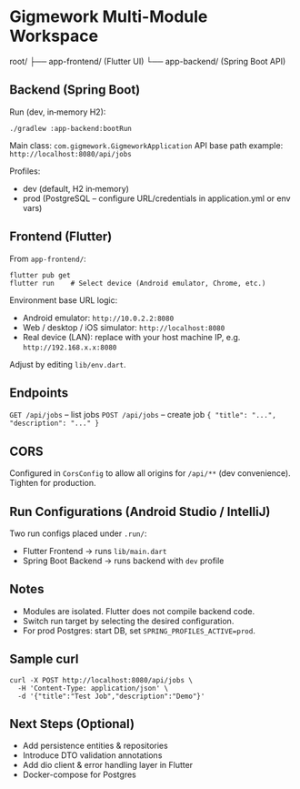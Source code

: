 # Gigmework Multi-Module Workspace

root/
├── app-frontend/  (Flutter UI)
└── app-backend/   (Spring Boot API)

## Backend (Spring Boot)
Run (dev, in‑memory H2):
```
./gradlew :app-backend:bootRun
```
Main class: `com.gigmework.GigmeworkApplication`
API base path example: `http://localhost:8080/api/jobs`

Profiles:
- dev (default, H2 in‑memory)
- prod (PostgreSQL – configure URL/credentials in application.yml or env vars)

## Frontend (Flutter)
From `app-frontend/`:
```
flutter pub get
flutter run    # Select device (Android emulator, Chrome, etc.)
```
Environment base URL logic:
- Android emulator: `http://10.0.2.2:8080`
- Web / desktop / iOS simulator: `http://localhost:8080`
- Real device (LAN): replace with your host machine IP, e.g. `http://192.168.x.x:8080`

Adjust by editing `lib/env.dart`.

## Endpoints
`GET /api/jobs` – list jobs
`POST /api/jobs` – create job `{ "title": "...", "description": "..." }`

## CORS
Configured in `CorsConfig` to allow all origins for `/api/**` (dev convenience). Tighten for production.

## Run Configurations (Android Studio / IntelliJ)
Two run configs placed under `.run/`:
- Flutter Frontend -> runs `lib/main.dart`
- Spring Boot Backend -> runs backend with `dev` profile

## Notes
- Modules are isolated. Flutter does not compile backend code.
- Switch run target by selecting the desired configuration.
- For prod Postgres: start DB, set `SPRING_PROFILES_ACTIVE=prod`.

## Sample curl
```
curl -X POST http://localhost:8080/api/jobs \
  -H 'Content-Type: application/json' \
  -d '{"title":"Test Job","description":"Demo"}'
```

## Next Steps (Optional)
- Add persistence entities & repositories
- Introduce DTO validation annotations
- Add dio client & error handling layer in Flutter
- Docker-compose for Postgres

